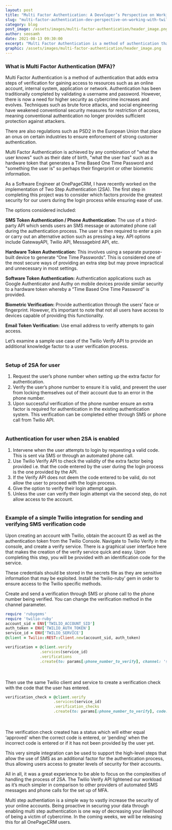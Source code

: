 ```yaml
---
layout: post
title: "Multi Factor Authentication: A Developer’s Perspective on Working with Twilio Verify API"
slug: "multi-factor-authentication-dev-perspective-on-working-with-twilio-verify-api"
category: blog
post_image: /assets/images/multi-factor-authentication/header_image.png
author: seosamh
date: 2021-08-13 09:30:00
excerpt: "Multi Factor Authentication is a method of authentication that adds extra steps of verification for gaining access to resources such as an online account, internal system, application or network. Authentication has been traditionally completed by validating a username and password."
graphic: /assets/images/multi-factor-authentication/header_image.png
---
```


### What is Multi Factor Authentication (MFA)?

Multi Factor Authentication is a method of authentication that adds extra steps of verification for gaining access to resources such as an online account, internal system, application or network. Authentication has been traditionally completed by validating a username and password. However, there is now a need for higher security as cybercrime increases and evolves. Techniques such as brute force attacks, and social engineering have weakened conventional security measures for restriction of access, meaning conventional authentication no longer provides sufficient protection against attackers. 

There are also regulations such as PSD2 in the European Union that place an onus on certain industries to ensure enforcement of strong customer authentication.

Multi Factor Authentication is achieved by any combination of "what the user knows" such as their date of birth, "what the user has" such as a hardware token that generates a Time Based One Time Password and "something the user is" so perhaps their fingerprint or other biometric information. 

As a Software Engineer at OnePageCRM, I have recently worked on the implementation of Two Step Authentication (2SA). The first step in completing this project was to consider which factors provide the greatest security for our users during the login process while ensuring ease of use.

The options considered included:

**SMS Token Authentication / Phone Authentication:** The use of a third-party API which sends users an SMS message or automated phone call during the authentication process. The user is then required to enter a pin or carry out an alternative action such as pressing a key.  API options include GatewayAPI, Twilio API, Messagebird API, etc.

**Hardware Token Authentication:** This involves using a separate purpose-built device to generate “One Time Passwords”. This is considered one of the most secure ways of providing an extra step but may prove impractical and unnecessary in most settings.

**Software Token Authentication:** Authentication applications such as Google Authenticator and Authy on mobile devices provide similar security to a hardware token whereby a “Time Based One Time Password” is provided.

**Biometric Verification:** Provide authentication through the users’ face or fingerprint. However, it’s important to note that not all users have access to devices capable of providing this functionality.

**Email Token Verification:** Use email address to verify attempts to gain access.

Let’s examine a sample use case of the Twilio Verify API to provide an additional knowledge factor to a user verification process. 
<br><br>

### Setup of 2SA for user

1. Request the user’s phone number when setting up the extra factor for authentication.
2. Verify the user’s phone number to ensure it is valid, and prevent the user from locking themselves out of their account due to an error in the phone number.
3. Upon successful verification of the phone number ensure an extra factor is required for authentication in the existing authentication system. This verification can be completed either through SMS or phone call from Twilio API.
<br><br>

### Authentication for user when 2SA is enabled

1. Intervene when the user attempts to login by requesting a valid code. This is sent via SMS or through an automated phone call.
2. Use Twilio Verify API to check the validity of the extra factor being provided i.e. that the code entered by the user during the login process is the one provided by the API.
3. If the Verify API does not deem the code entered to be valid, do not allow the user to proceed with the login process.
4. Give the option to verify their login attempt again.
5. Unless the user can verify their login attempt via the second step, do not allow access to the account.
<br><br>

### Example of a simple Twilio integration for sending and verifying SMS verification code

Upon creating an account with Twilio, obtain the account ID as well as the authentication token from the Twilio Console. Navigate to Twilio Verify in the console, and create a verify service. There is a graphical user interface here that makes the creation of the verify service quick and easy. Upon completing this step, you will be provided with an identification code for the service.

These credentials should be stored in the secrets file as they are sensitive information that may be exploited. Install the ‘twilio-ruby’ gem in order to ensure access to the Twilio specific methods.

Create and send a verification through SMS or phone call to the phone number being verified. You can change the verification method in the channel parameter.

```ruby
require 'rubygems'
require 'twilio-ruby'
account_sid = ENV['TWILIO_ACCOUNT_SID']
auth_token = ENV['TWILIO_AUTH_TOKEN']
service_id = ENV['TWILIO_SERVICE']
@client = Twilio::REST::Client.new(account_sid, auth_token)

verification = @client.verify
               .services(service_id)
               .verifications
               .create(to: params[:phone_number_to_verify], channel: 'sms')
```
<br><br>
Then use the same Twilio client and service to create a verification check with the code that the user has entered.

```ruby
verification_check = @client.verify
                     .services(service_id)
                     .verification_checks
                     .create(to: params[:phone_number_to_verify], code: params[:code_entered])
```
<br><br>
The verification check created has a status which will either equal ‘approved’ when the correct code is entered, or ‘pending’ when the incorrect code is entered or if it has not been provided by the user yet.

This very simple integration can be used to support the high-level steps that allow the use of SMS as an additional factor for the authentication process, thus allowing users access to greater levels of security for their accounts.

All in all, it was a great experience to be able to focus on the complexities of handling the process of 2SA. The Twilio Verify API lightened our workload as it’s much simpler in comparison to other providers of automated SMS messages and phone calls for the set up of MFA.

Multi step authentiation is a simple way to vastly increase the security of your online accounts. Being proactive in securing your data through enabling multi step authentication is one way of decreasing your likelihood of being a victim of cybercrime. In the coming weeks, we will be releasing this for all OnePageCRM users. 



